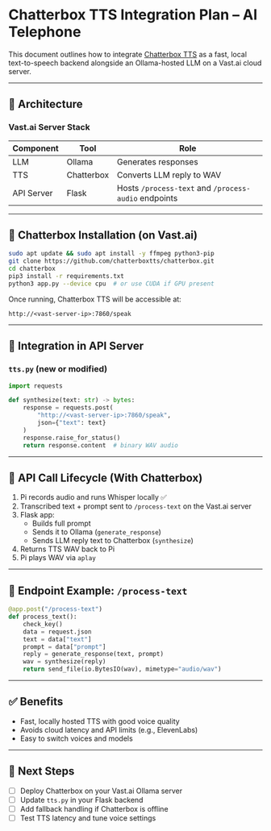 # Chatterbox TTS Integration Plan – AI Telephone

This document outlines how to integrate [Chatterbox TTS](https://github.com/chatterboxtts/chatterbox) as a fast, local text-to-speech backend alongside an Ollama-hosted LLM on a Vast.ai cloud server.

---

## 🧱 Architecture

### Vast.ai Server Stack

| Component     | Tool         | Role                       |
|---------------|--------------|----------------------------|
| LLM           | Ollama       | Generates responses        |
| TTS           | Chatterbox   | Converts LLM reply to WAV  |
| API Server    | Flask        | Hosts `/process-text` and `/process-audio` endpoints |

---

## 🔧 Chatterbox Installation (on Vast.ai)

```bash
sudo apt update && sudo apt install -y ffmpeg python3-pip
git clone https://github.com/chatterboxtts/chatterbox.git
cd chatterbox
pip3 install -r requirements.txt
python3 app.py --device cpu  # or use CUDA if GPU present
```

Once running, Chatterbox TTS will be accessible at:

```
http://<vast-server-ip>:7860/speak
```

---

## 📡 Integration in API Server

### `tts.py` (new or modified)
```python
import requests

def synthesize(text: str) -> bytes:
    response = requests.post(
        "http://<vast-server-ip>:7860/speak",
        json={"text": text}
    )
    response.raise_for_status()
    return response.content  # binary WAV audio
```

---

## 🧪 API Call Lifecycle (With Chatterbox)

1. Pi records audio and runs Whisper locally ✅
2. Transcribed text + prompt sent to `/process-text` on the Vast.ai server
3. Flask app:
   - Builds full prompt
   - Sends it to Ollama (`generate_response`)
   - Sends LLM reply text to Chatterbox (`synthesize`)
4. Returns TTS WAV back to Pi
5. Pi plays WAV via `aplay`

---

## 🔄 Endpoint Example: `/process-text`

```python
@app.post("/process-text")
def process_text():
    check_key()
    data = request.json
    text = data["text"]
    prompt = data["prompt"]
    reply = generate_response(text, prompt)
    wav = synthesize(reply)
    return send_file(io.BytesIO(wav), mimetype="audio/wav")
```

---

## ✅ Benefits

- Fast, locally hosted TTS with good voice quality
- Avoids cloud latency and API limits (e.g., ElevenLabs)
- Easy to switch voices and models

---

## 🧩 Next Steps

- [ ] Deploy Chatterbox on your Vast.ai Ollama server
- [ ] Update `tts.py` in your Flask backend
- [ ] Add fallback handling if Chatterbox is offline
- [ ] Test TTS latency and tune voice settings
